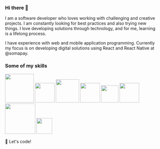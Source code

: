 ### Hi there 👋

I am a software developer who loves working with challenging and creative projects. I am constantly looking for best practices and also trying new things. I love developing solutions through technology, and for me, learning is a lifelong process.

I have experience with web and mobile application programming. Currently my focus is on developing digital solutions using React and React Native at @somapay.

### Some of my skills

<img src="https://img.shields.io/badge/javascript%20-%23323330.svg?&style=for-the-badge&logo=javascript&logoColor=%23F7DF1E" width="95"/> <img src="https://img.shields.io/badge/react%20-%2320232a.svg?&style=for-the-badge&logo=react&logoColor=%2361DAFB" width="65"/> <img src="https://img.shields.io/badge/node.js%20-%2343853D.svg?&style=for-the-badge&logo=node.js&logoColor=white" width="77"/> <img src="https://img.shields.io/badge/redux%20-%23593d88.svg?&style=for-the-badge&logo=redux&logoColor=white" width="65 "/> <img src="https://img.shields.io/badge/css3%20-%231572B6.svg?&style=for-the-badge&logo=css3&logoColor=white" width="57" /> <img src="https://img.shields.io/badge/html5%20-%23E34F26.svg?&style=for-the-badge&logo=html5&logoColor=white" width="65" /> <img src="https://img.shields.io/badge/typescript%20-%23007ACC.svg?&style=for-the-badge&logo=typescript&logoColor=white" width="100" /> <img src="https://img.shields.io/badge/git%20-%23F05033.svg?&style=for-the-badge&logo=git&logoColor=white" width="52" />

:rocket: Let's code! 
